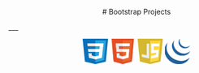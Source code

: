 <p align="center">
# Bootstrap Projects
</p>
___
<p align="center">
  <img width="50" height="50" src="https://github.com/JNZY/Web-Projects/blob/master/icons/iconCSS.png">
  <img width="50" height="50" src="https://github.com/JNZY/Web-Projects/blob/master/icons/iconHTML.png">
  <img width="50" height="50" src="https://github.com/JNZY/Web-Projects/blob/master/icons/iconJAVASCRIPT.png">
  <img width="50" height="50" src="https://github.com/JNZY/Web-Projects/blob/master/icons/iconJQUERY.png">
</p>

